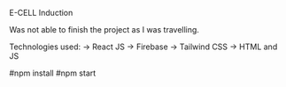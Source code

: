 E-CELL Induction

Was not able to finish the project as I was travelling.

Technologies used:
-> React JS
-> Firebase
-> Tailwind CSS
-> HTML and JS

#npm install
#npm start
